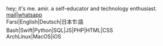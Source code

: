 hey; it's me. amir. a self-educator and technology enthusiast.<br />
<a href="mailto:theamirghs@protonmail.com">mail</a>|<a href="https://wa.me/982188374320">whatsapp</a><br />
Farsi|English|Deutsch|日本🏗語<br />
Bash|Swift|Python|SQL|JS|PHP|HTML|CSS<br />
ArchLinux|MacOS|iOS
